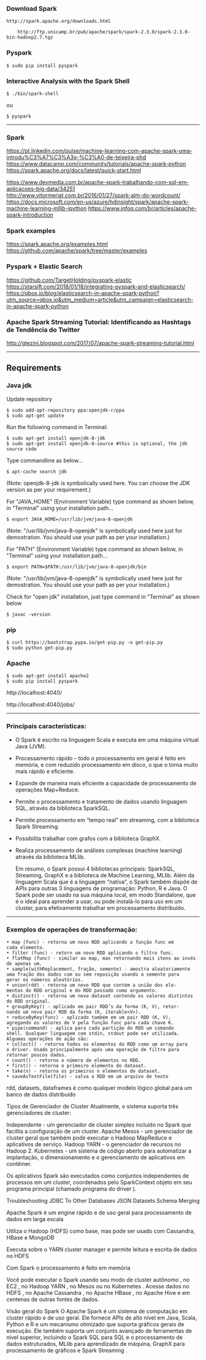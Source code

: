 ### Download Spark

	http://spark.apache.org/downloads.html

		http://ftp.unicamp.br/pub/apache/spark/spark-2.3.0/spark-2.3.0-bin-hadoop2.7.tgz 

### Pyspark
	$ sudo pip install pyspark

### Interactive Analysis with the Spark Shell
	$ ./bin/spark-shell
ou

	$ pyspark

-----------------------------------------------------------------------------------------------

### Spark
https://pt.linkedin.com/pulse/machine-learning-com-apache-spark-uma-introdu%C3%A7%C3%A3o-%C3%A0-de-teixeira-phd
https://www.datacamp.com/community/tutorials/apache-spark-python
https://spark.apache.org/docs/latest/quick-start.html

https://www.devmedia.com.br/apache-spark-trabalhando-com-sql-em-aplicacoes-big-data/34251
http://www.vitormeriat.com.br/2016/01/27/spark-alm-do-wordcount/
https://docs.microsoft.com/en-us/azure/hdinsight/spark/apache-spark-machine-learning-mllib-ipython
https://www.infoq.com/br/articles/apache-spark-introduction

### Spark examples
https://spark.apache.org/examples.html
https://github.com/apache/spark/tree/master/examples

### Pyspark + Elastic Search
https://github.com/TargetHolding/pyspark-elastic
https://starsift.com/2018/01/18/integrating-pyspark-and-elasticsearch/
https://qbox.io/blog/elasticsearch-in-apache-spark-python?utm_source=qbox.io&utm_medium=article&utm_campaign=elasticsearch-in-apache-spark-python

### Apache Spark Streaming Tutorial: Identificando as Hashtags de Tendência do Twitter 
http://gtezini.blogspot.com/2017/07/apache-spark-streaming-tutorial.html

-----------------------------------------------------------------------------------------------

## Requirements

### Java jdk
Update repository

	$ sudo add-apt-repository ppa:openjdk-r/ppa
	$ sudo apt-get update

Run the following command in Terminal:

	$ sudo apt-get install openjdk-8-jdk
	$ sudo apt-get install openjdk-8-source #this is optional, the jdk source code

Type commandline as below...

	$ apt-cache search jdk
(Note: openjdk-8-jdk is symbolically used here. You can choose the JDK version as per your requirement.)

For "JAVA_HOME" (Environment Variable) type command as shown below, in "Terminal" using your installation path...

	$ export JAVA_HOME=/usr/lib/jvm/java-8-openjdk
(Note: "/usr/lib/jvm/java-8-openjdk" is symbolically used here just for demostration. You should use your path as per your installation.)

For "PATH" (Environment Variable) type command as shown below, in "Terminal" using your installation path...

	$ export PATH=$PATH:/usr/lib/jvm/java-8-openjdk/bin
(Note: "/usr/lib/jvm/java-8-openjdk" is symbolically used here just for demostration. You should use your path as per your installation.)

Check for "open jdk" installation, just type command in "Terminal" as shown below

	$ javac -version

### pip
	$ curl https://bootstrap.pypa.io/get-pip.py -o get-pip.py
	$ sudo python get-pip.py

### Apache
	$ sudo apt-get install apache2
	$ sudo pip install pyspark

http://localhost:4040/

http://localhost:4040/jobs/


-----------------------------------------------------------------------------------------------
### Principais características:
- O Spark é escrito na linguagem Scala e executa em uma máquina virtual Java (JVM).
- Processamento rápido – todo o processamento em geral é feito em memória, e com reduzido processamento em disco, o que o torna muito mais rápido e eficiente.
- Expande de maneira mais eficiente a capacidade de processamento de operações Map+Reduce.
- Permite o processamento e tratamento de dados usando linguagem SQL, através da biblioteca SparkSQL.
- Permite processamento em “tempo real” em streaming, com a biblioteca Spark Streaming.
- Possibilita trabalhar com grafos com a biblioteca GraphX.
- Realiza processamento de análises complexas (machine learning) através da biblioteca MLlib.

	Em resumo, o Spark possui 4 bibliotecas principais: SparkSQL, Streaming, GraphX e a biblioteca de Machine Learning, MLlib.
	Além da linguagem Scala que é a linguagem “nativa”, o Spark também dispõe de APIs para outras 3 linguagens de programação: Python, R e Java.
	O Spark pode ser usado na sua máquina local, em modo Standalone, que é o ideal para aprender a usar, ou pode instalá-lo para uso em um cluster, para efetivamente trabalhar em processamento distribuído.

-----------------------------------------------------------------------------------------------

### Exemplos de operações de transformação:
	• map (func) - retorna um novo RDD aplicando a função func em
	cada elemento.
	• filter (func) - retorn um novo RDD aplicando o filtro func.
	• flatMap (func) - similar ao map, mas retornando mais itens ao invés
	de apenas um.
	• sample(withReplacement, fração, semente) - amostra aleatoriamente
	uma fração dos dados com ou sem reposição usando a semente para
	gerar os números aleatórios.
	• union(rdd) - retorna um novo RDD que contém a união dos ele-
	mentos do RDD original e do RDD passado como argumento.
	• distinct() - retorna um novo dataset contendo os valores distintos
	do RDD original.
	• groupByKey() - aplicado em pair RDD’s da forma (K, V), retor-
	nando um novo pair RDD da forma (K, iterable<V>).
	• reduceByKey(func) - aplicado também em um pair RDD (K, V),
	agregando os valores de V pela função func para cada chave K.
	• pipe(command) - aplica para cada partição do RDD um comando
	shell. Qualquer linguagem com stdin, stdout pode ser utilizada.
	Algumas operações de ação são:
	• collect() - retorna todos os elementos do RDD como um array para
	o driver. Usado principalmente após uma operação de filtro para
	retornar poucos dados.
	• count() - retorno o número de elementos no RDD.
	• first() - retorna o primeiro elemento do dataset.
	• take(n) - retorna os primeiros n elementos do dataset.
	• saveAsTextFile(file) - salva o RDD em um arquivo de texto







rdd, datasets, dataframes é como qualquer modelo  lógico global 
para um banco de dados distribuido


Tipos de Gerenciador de Cluster
Atualmente, o sistema suporta três gerenciadores de cluster:

Independente - um gerenciador de cluster simples incluído no Spark que facilita a configuração de um cluster.
Apache Mesos - um gerenciador de cluster geral que também pode executar o Hadoop MapReduce e aplicativos de serviço.
Hadoop YARN - o gerenciador de recursos no Hadoop 2.
Kubernetes - um sistema de código aberto para automatizar a implantação, o dimensionamento e o gerenciamento de aplicativos em contêiner.


Os aplicativos Spark são executados como conjuntos independentes de processos em um cluster, coordenados pelo SparkContext objeto em seu programa principal (chamado programa do driver ).


Troubleshooting
JDBC To Other Databases
JSON Datasets
Schema Merging



Apache Spark é um engine rápido e de uso geral
para processamento de dados em larga escala

Utiliza o Hadoop (HDFS) como base, mas pode ser
usado com Cassandra, HBase e MongoDB

Executa sobre o YARN cluster manager e permite
leitura e escrita de dados no HDFS

Com Spark o processamento é feito em memória


Você pode executar o Spark usando seu modo de cluster autônomo , no EC2 , no Hadoop YARN , no Mesos ou no Kubernetes . Acesse dados no HDFS , no Apache Cassandra , no Apache HBase , no Apache Hive e em centenas de outras fontes de dados.




Visão geral do Spark
O Apache Spark é um sistema de computação em cluster rápido e de uso geral. Ele fornece APIs de alto nível em Java, Scala, Python e R e um mecanismo otimizado que suporta gráficos gerais de execução. Ele também suporta um conjunto avançado de ferramentas de nível superior, incluindo o Spark SQL para SQL e o processamento de dados estruturados, MLlib para aprendizado de máquina, GraphX para processamento de gráficos e Spark Streaming .




